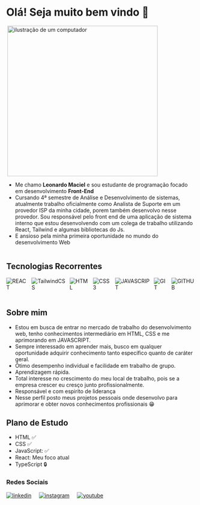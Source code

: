 # Olá! Seja muito bem vindo 👋


<div style='display: flex; align-items: center; flex-wrap: wrap'>

<img src="https://raw.githubusercontent.com/MicaelliMedeiros/micaellimedeiros/master/image/computer-illustration.png" alt="ilustração de um computador"  min-width="200px" width="400px" align="right">

<ul aling="right">
    <li>
        Me chamo <strong>Leonardo Maciel</strong> e sou estudante de programação focado em desenvolvimento <strong>Front-End</strong>
    </li>
    <li>
        Cursando 4ª semestre de Análise e Desenvolvimento de sistemas, 
        atualmente trabalho oficialmente como Analista de Suporte em um provedor ISP da minha cidade, porem também desenvolvo nesse provedor. Sou responsável pelo front end de uma aplicação de sistema interno que estou desenvolvendo com um colega de trabalho utilizando React, Tailwind e algumas bibliotecas do Js.
    </li>
    <li>
    E ansioso pela minha primeira oportunidade no mundo do desenvolvimento Web</li>

</ul>


</div>


## Tecnologias Recorrentes

<div style="display: flex; gap: 10px;">
    <img align="center" alt="REACT" src="https://img.shields.io/badge/react-%2320232a.svg?style=for-the-badge&logo=react&logoColor=%2361DAFB"
    ></img>
    <img align="center" alt="TailwindCSS" src="https://img.shields.io/badge/tailwindcss-%2338B2AC.svg?style=for-the-badge&logo=tailwind-css&logoColor=white"
    ></img>
    <img align="center" alt="HTML" src="https://img.shields.io/badge/html5-%23E34F26.svg?style=for-the-badge&logo=html5&logoColor=white" ></img>
    <img align="center" alt="CSS3" src="https://img.shields.io/badge/css3-%231572B6.svg?style=for-the-badge&logo=css3&logoColor=white"
    ></img>
    <img align="center" alt="JAVASCRIPT" src="https://img.shields.io/badge/JavaScript-F7DF1E?style=for-the-badge&logo=javascript&logoColor=black"
    ></img>
    <img align="center" alt="GIT" src="https://img.shields.io/badge/GIT-E44C30?style=for-the-badge&logo=git&logoColor=white"
    ></img>
    <img align="center" alt="GITHUB" src="https://img.shields.io/badge/GitHub-100000?style=for-the-badge&logo=github&logoColor=white"
    ></img>
</div>
<br>

## Sobre mim

- Estou em busca de entrar no mercado de trabalho do desenvolvimento web, tenho conhecimentos intermediário em HTML, CSS e me aprimorando em JAVASCRIPT.
- Sempre interessado em aprender mais, busco em qualquer oportunidade adquirir conhecimento tanto específico quanto de caráter geral.
- Ótimo desempenho individual e facilidade em trabalho de grupo.
- Aprendizagem rápida.
- Total interesse no crescimento do meu local de trabalho, pois se a empresa crescer eu cresço junto profissionalmente.
- Responsável e com espirito de liderança
- Nesse perfil posto meus projetos pessoais onde desenvolvo para aprimorar e obter novos conhecimentos profissionais 😁

## Plano de Estudo

- HTML :white_check_mark:	
- CSS :white_check_mark:
- JavaScript: :white_check_mark:
- React: Meu foco atual
- TypeScript :lock:


### Redes Sociais

<div style="display: flex; gap: 20px;">
    <a href='https://www.linkedin.com/in/leonardo-maciel-s/'>
        <img align="center" alt="linkedin" src="https://img.shields.io/badge/linkedin-%230077B5.svg?style=for-the-badge&logo=linkedin&logoColor=white" ></img>
    </a>
    <a href="https://www.instagram.com/sr.maciel?igsh=MWZqMnI0OXQ0OGo4bg==">
        <img align="center" alt="instagram" src="https://img.shields.io/badge/Instagram-%23E4405F.svg?style=for-the-badge&logo=Instagram&logoColor=white"></img>
    </a>
    <a href="https://www.youtube.com/@DevXamanX">
        <img align="center" alt="youtube" src="https://img.shields.io/badge/YouTube-%23FF0000.svg?style=for-the-badge&logo=YouTube&logoColor=white"></img>
    </a>
</div>

